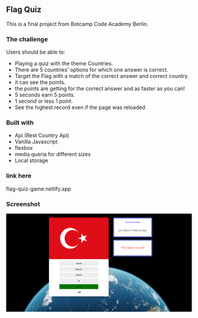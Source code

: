 ## Flag Quiz

This is a final project from Botcamp Code Academy Berlin.

### The challenge

Users should be able to:

- Playing a quiz with the theme Countries.
- There are 5 countries' options for which one answer is correct.
- Target the Flag with a match of the correct answer and correct country.
- it can see the points.
- the points are getting for the correct answer and as faster as you can! 
- 5 seconds earn 5 points. 
- 1 second or less 1 point.
- See the highest record even if the page was reloaded

### Built with
- Api (Rest Country Api)
- Vanilla Javascript
- flexbox
- media queria for different sizes
- Local storage

### link here

flag-quiz-game.netlify.app

### Screenshot

 ![](./screenshot.jpg)
